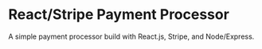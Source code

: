 # React/Stripe Payment Processor

A simple payment processor build with React.js, Stripe, and Node/Express.